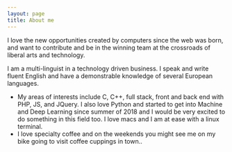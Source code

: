 ```yaml
---
layout: page
title: About me
---
```


I love the new opportunities created by computers since the web was born, and want to contribute and be in the winning team at the crossroads of liberal arts and technology.

I am a multi-linguist in a technology driven business. I speak and write fluent English and have a demonstrable knowledge of several European languages.

* My areas of interests include C, C++, full stack, front and back end with PHP, JS, and JQuery. I also love Python and started to get into Machine and Deep Learning since summer of 2018 and I would be very excited to do something in this field too. I love macs and I am at ease with a linux terminal.
* I love specialty coffee and on the weekends you might see me on my bike going to visit coffee cuppings in town.. 

